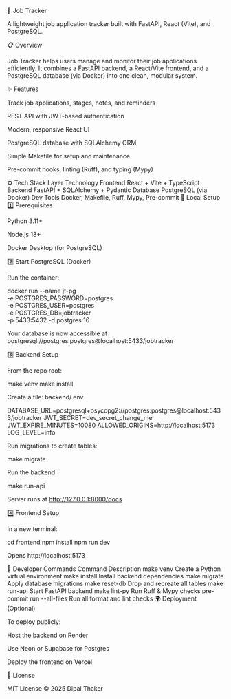 🧠 Job Tracker

A lightweight job application tracker built with FastAPI, React (Vite), and PostgreSQL.








📋 Overview

Job Tracker helps users manage and monitor their job applications efficiently.
It combines a FastAPI backend, a React/Vite frontend, and a PostgreSQL database (via Docker) into one clean, modular system.

✨ Features

Track job applications, stages, notes, and reminders

REST API with JWT-based authentication

Modern, responsive React UI

PostgreSQL database with SQLAlchemy ORM

Simple Makefile for setup and maintenance

Pre-commit hooks, linting (Ruff), and typing (Mypy)

⚙️ Tech Stack
Layer	Technology
Frontend	React + Vite + TypeScript
Backend	FastAPI + SQLAlchemy + Pydantic
Database	PostgreSQL (via Docker)
Dev Tools	Docker, Makefile, Ruff, Mypy, Pre-commit
🚀 Local Setup
1️⃣ Prerequisites

Python 3.11+

Node.js 18+

Docker Desktop (for PostgreSQL)

2️⃣ Start PostgreSQL (Docker)

Run the container:

docker run --name jt-pg \
  -e POSTGRES_PASSWORD=postgres \
  -e POSTGRES_USER=postgres \
  -e POSTGRES_DB=jobtracker \
  -p 5433:5432 -d postgres:16


Your database is now accessible at
postgresql://postgres:postgres@localhost:5433/jobtracker

3️⃣ Backend Setup

From the repo root:

make venv
make install


Create a file: backend/.env

DATABASE_URL=postgresql+psycopg2://postgres:postgres@localhost:5433/jobtracker
JWT_SECRET=dev_secret_change_me
JWT_EXPIRE_MINUTES=10080
ALLOWED_ORIGINS=http://localhost:5173
LOG_LEVEL=info


Run migrations to create tables:

make migrate


Run the backend:

make run-api


Server runs at http://127.0.0.1:8000/docs

4️⃣ Frontend Setup

In a new terminal:

cd frontend
npm install
npm run dev


Opens http://localhost:5173

🧹 Developer Commands
Command	Description
make venv	Create a Python virtual environment
make install	Install backend dependencies
make migrate	Apply database migrations
make reset-db	Drop and recreate all tables
make run-api	Start FastAPI backend
make lint-py	Run Ruff & Mypy checks
pre-commit run --all-files	Run all format and lint checks
🌍 Deployment (Optional)

To deploy publicly:

Host the backend on Render

Use Neon
 or Supabase
 for Postgres

Deploy the frontend on Vercel

📄 License

MIT License © 2025 Dipal Thaker
